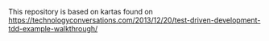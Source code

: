 This repository is based on kartas found on https://technologyconversations.com/2013/12/20/test-driven-development-tdd-example-walkthrough/
